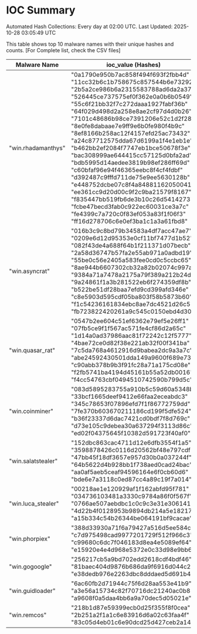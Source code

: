 # IOC Summary

Automated Hash Collections: Every day at 02:00 UTC. Last Updated: 2025-10-28 03:05:49 UTC

This table shows top 10 malware names with their unique hashes and counts. [For Complete list, check the CSV files]

| Malware Name | ioc_value (Hashes) | Count |
|--------------|--------------------|-------|
|  "win.rhadamanthys" |  "0a1790e950b7ac858f494f693f2fbb4d"<br> "11cc32b6c1b758675c857544b6e73292"<br> "2b5a2ce986b6a2315583788ad6da2a37"<br> "526445ce737575ef0f362e0a0b6b0549"<br> "55c6f21bb32f7c272daaa1927fabf36b"<br> "64f029d498d2a258e8ae2cf97d4d0b26"<br> "7101c48686b98ce7391206e52c1d2f28"<br> "8e0fe8dabaae7e9ff9e6b0fe980f4b9c"<br> "8ef8166b258ac12f4157efd25ac73432"<br> "a24c87712575dda67d6199a1f4e1eb1e"<br> "b462bb2ef2084f7747eb1bce50678f3e"<br> "bac308999ae644415cc57125d0bfa2ad"<br> "bdb5995d14aedee3819b98ef286ff69d"<br> "c60bfaf96e94f46365eebc8f4cf4fdbf"<br> "d392487c9fffd711de75e9ee5630128b"<br> "e448752dcbe07c8f4a84881162050041"<br> "ee361cc9d20d00c9f2c9ba21579f8167"<br> "f835447bb519fb6de3b10c26d5414273"<br> "fcbe47becd3fab0c922ec60031ce3a7c"<br> "fe4399c7a720c0f83ef053a83f1f06f3"<br> "ff16d278706c6e0ef3ba1c1a3a61fbd8" | 21 |
|  "win.asyncrat" |  "016b3c9c8bd79b34583a4df7acc47ae7"<br> "0209e6d12d95353e0cf11bf7477d1b52"<br> "082f43de4a688f64b1f211371d07becb"<br> "2a58d36747b57fa2e55ab971a0adbd19"<br> "55be0c56e2405a583fee0cd0c5ccbc65"<br> "8ae944b6607302cb32a82b02074c997a"<br> "9384a71a7478a2175a79f389a212b24d"<br> "9a24861f1a3b281522eb6f274359df8b"<br> "b522be51df28baa7efd9cd399afd346e"<br> "c8e5903d595cdf05ba803f58b5873b60"<br> "f1c54236161834ebc8ae7dc4521d26c5"<br> "fb723822420261a9c545c0150ebd4d30" | 12 |
|  "win.quasar_rat" |  "0547b2ee604c51ef6362e79ef5e26ff1"<br> "07fb5ce9f1f567ac571fe4cf86d2a65c"<br> "1d14a0ad37986aac81f72242c12f5777"<br> "4bae72ce0d82f38e221ab32f00f341ba"<br> "7c5da768a4612916d9babea2dc9a3a7c"<br> "abe24592430501dda149a9600f689e73"<br> "c90abb378b9b3f91fc28a71a175cd08e"<br> "f2fb5741ba4194d45161b55a52db0016"<br> "f4cc54763cbf0494510742590b799d5c" | 9 |
|  "win.coinminer" |  "083d5895283755a910b5c59d60a5348b"<br> "33bcf1665deef9412e66faa2eceabdc3"<br> "345c78653f07896efd7f1f86772759dd"<br> "7fe370b603670211186cd199f5dfe524"<br> "b36f23337d6dac7421cd0bdf7f8d769c"<br> "d73e105c9debea30a637294f3113d86c"<br> "ed02f04375645f10382d591723f40af0" | 7 |
|  "win.salatstealer" |  "152dbc863cac4711d12e6dfb3554f1a5"<br> "3598878426c0116d20562bf48e797cdf"<br> "47bb45f18df3657e957d30b0a037244f"<br> "64b5622d4b928bb1f738aed0cad24bac"<br> "aa0af5aeb5ceaf94596164e6f0cb60d6"<br> "bde6e7a3118c0ed87cc4a89c19f7a014" | 6 |
|  "win.luca_stealer" |  "00218ae1e120929af1f162abfd95f781"<br> "034736103481a3330c9784a86f0f567f"<br> "0766ae507aebdbc1c0c9c3e31e306141"<br> "4d22b4f0128953b9894db214a5e18217"<br> "a15b334c54b26344be064191bf9cacae" | 5 |
|  "win.phorpiex" |  "388d33930a71f6a79427a516d5ee584c"<br> "c7d975498cad9977201729f512f966c3"<br> "c99680c6dc7f046183d8ea4e5089ef64"<br> "e15920e4e4d968e5372e0c33d98e9bb6" | 4 |
|  "win.gogoogle" |  "256217cb5a9bd702edd2618cdf4bdf46"<br> "81baec404d9876b686da9f6916d044c2"<br> "e38dedb976e2263dbc8dddaed5d691b4" | 3 |
|  "win.guidloader" |  "6ac60fb2d71944c75f6d28aa553e41b9"<br> "a3e56a15734c82f70716dc21240ac0b8"<br> "a9608f0a5daa4bb6a9a70dec5d05021e" | 3 |
|  "win.remcos" |  "218b1d87e59399ecb0d25f355f8f0cea"<br> "2b251a2f1a1c6e83916d6a02c63faa4f"<br> "83c05d4eb01c6e90dcd25d427ceb2a14" | 3 |